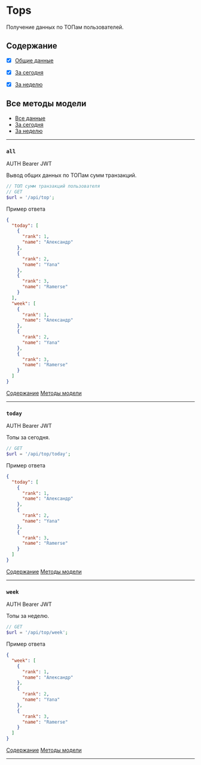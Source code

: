# Tops

Получение данных по ТОПам пользователей.


## Содержание
- [x] [Общие данные](Tops.md#all)
- [x] [За сегодня](Tops.md#today)
- [x] [За неделю](Tops.md#week)



## Все методы модели
- [Все данные](#all)
- [За сегодня](#today)
- [За неделю](#week)

---



### `all`
AUTH Bearer JWT

Вывод общих данных по ТОПам сумм транзакций.

```php
// ТОП сумм транзакций пользователя
// GET
$url = '/api/top';
```

Пример ответа
```json
{
  "today": [
    {
      "rank": 1,
      "name": "Александр"
    },
    {
      "rank": 2,
      "name": "Yana"
    },
    {
      "rank": 3,
      "name": "Ramerse"
    }
  ],
  "week": [
    {
      "rank": 1,
      "name": "Александр"
    },
    {
      "rank": 2,
      "name": "Yana"
    },
    {
      "rank": 3,
      "name": "Ramerse"
    }
  ]
}
```

[Содержание](#Содержание) [Методы модели](#Все-методы-модели)
***


### `today`
AUTH Bearer JWT

Топы за сегодня.

```php
// GET
$url = '/api/top/today';
```

Пример ответа
```json
{
  "today": [
    {
      "rank": 1,
      "name": "Александр"
    },
    {
      "rank": 2,
      "name": "Yana"
    },
    {
      "rank": 3,
      "name": "Ramerse"
    }
  ]
}
```

[Содержание](#Содержание) [Методы модели](#Все-методы-модели)
***


### `week`
AUTH Bearer JWT

Топы за неделю.

```php
// GET
$url = '/api/top/week';
```

Пример ответа
```json
{
  "week": [
    {
      "rank": 1,
      "name": "Александр"
    },
    {
      "rank": 2,
      "name": "Yana"
    },
    {
      "rank": 3,
      "name": "Ramerse"
    }
  ]
}
```

[Содержание](#Содержание) [Методы модели](#Все-методы-модели)
***


